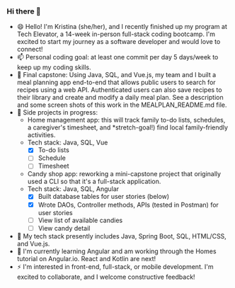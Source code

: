 ### Hi there 👋

<!--
**kescondo/kescondo** is a ✨ _special_ ✨ repository because its `README.md` (this file) appears on your GitHub profile.

Here are some ideas to get you started:

- 🔭 I’m currently working on ...
- 🌱 I’m currently learning ...
- 👯 I’m looking to collaborate on ...
- 🤔 I’m looking for help with ...
- 💬 Ask me about ...
- 📫 How to reach me: ...
- 😄 Pronouns: ...
- ⚡ Fun fact: ...
-->

- 😄 Hello! I'm Kristina (she/her), and I recently finished up my program at Tech Elevator, a 14-week in-person full-stack coding bootcamp. I'm excited to start my journey as a software developer and would love to connect!
- 📫 Personal coding goal: at least one commit per day 5 days/week to keep up my coding skills.
- 👯 Final capstone: Using Java, SQL, and Vue.js, my team and I built a meal planning app end-to-end that allows public users to search for recipes using a web API. Authenticated users can also save recipes to their library and create and modify a daily meal plan. See a description and some screen shots of this work in the MEALPLAN_README.md file.
- 🔭 Side projects in progress:
  * Home management app: this will track family to-do lists, schedules, a caregiver's timesheet, and *stretch-goal!) find local family-friendly activities.
  * Tech stack: Java, SQL, Vue
    - [x] To-do lists 
    - [ ] Schedule
    - [ ] Timesheet
  * Candy shop app: reworking a mini-capstone project that originally used a CLI so that it's a full-stack application.
  * Tech stack: Java, SQL, Angular
    - [x] Built database tables for user stories (below)
    - [x] Wrote DAOs, Controller methods, APIs (tested in Postman) for user stories
    - [ ] View list of available candies
    - [ ] View candy detail
- 💬 My tech stack presently includes Java, Spring Boot, SQL, HTML/CSS, and Vue.js.  
- 🌱 I'm currently learning Angular and am working through the Homes tutorial on Angular.io. React and Kotlin are next!
- ⚡ I'm interested in front-end, full-stack, or mobile development. I'm excited to collaborate, and I welcome constructive feedback!
